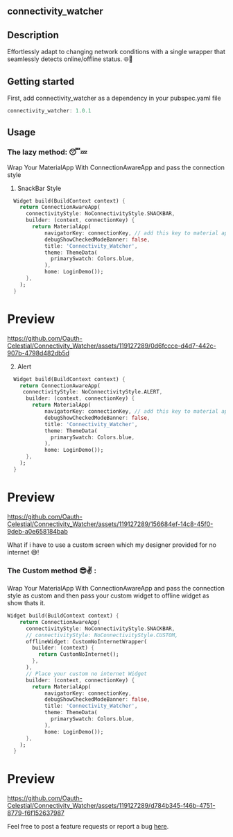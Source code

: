 

## connectivity_watcher 

## Description

Effortlessly adapt to changing network conditions with a single wrapper that seamlessly detects online/offline status. 🌐📲

## Getting started
First, add connectivity_watcher as a dependency in your pubspec.yaml file

```dart
connectivity_watcher: 1.0.1
```

## Usage

### The lazy method: 😴💤


Wrap Your MaterialApp With ConnectionAwareApp and pass the connection style

1. SnackBar Style

``` dart
  Widget build(BuildContext context) {
    return ConnectionAwareApp(
      connectivityStyle: NoConnectivityStyle.SNACKBAR,
      builder: (context, connectionKey) {
        return MaterialApp(
            navigatorKey: connectionKey, // add this key to material app 
            debugShowCheckedModeBanner: false,
            title: 'Connectivity_Watcher',
            theme: ThemeData(
              primarySwatch: Colors.blue,
            ),
            home: LoginDemo());
      },
    );
  }
```

# Preview


https://github.com/Oauth-Celestial/Connectivity_Watcher/assets/119127289/0d6fccce-d4d7-442c-907b-4798d482db5d



2. Alert 

``` dart
  Widget build(BuildContext context) {
    return ConnectionAwareApp(
     connectivityStyle: NoConnectivityStyle.ALERT,
      builder: (context, connectionKey) {
        return MaterialApp(
            navigatorKey: connectionKey, // add this key to material app 
            debugShowCheckedModeBanner: false,
            title: 'Connectivity_Watcher',
            theme: ThemeData(
              primarySwatch: Colors.blue,
            ),
            home: LoginDemo());
      },
    );
  }
```
# Preview
https://github.com/Oauth-Celestial/Connectivity_Watcher/assets/119127289/156684ef-14c8-45f0-9deb-a0e658184bab


What if i have to use a custom screen which my designer provided for no internet 😅!

### The Custom method 😎✌️ :

Wrap Your MaterialApp With ConnectionAwareApp and pass the connection style as custom and then pass your custom widget to offline widget as show thats it.

```dart
Widget build(BuildContext context) {
    return ConnectionAwareApp(
      connectivityStyle: NoConnectivityStyle.SNACKBAR,
      // connectivityStyle: NoConnectivityStyle.CUSTOM,
      offlineWidget: CustomNoInternetWrapper(
        builder: (context) {
          return CustomNoInternet();
        },
      ),
      // Place your custom no internet Widget
      builder: (context, connectionKey) {
        return MaterialApp(
            navigatorKey: connectionKey,
            debugShowCheckedModeBanner: false,
            title: 'Connectivity_Watcher',
            theme: ThemeData(
              primarySwatch: Colors.blue,
            ),
            home: LoginDemo());
      },
    );
  }

```

# Preview

https://github.com/Oauth-Celestial/Connectivity_Watcher/assets/119127289/d784b345-f46b-4751-8779-f6f152637987











Feel free to post a feature requests or report a bug [here](https://github.com/Oauth-Celestial/Connectivity_Watcher/issues).
